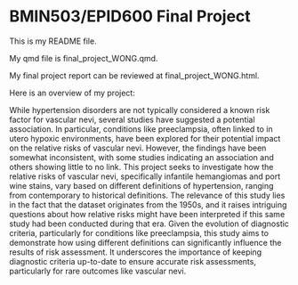 # BMIN503/EPID600 Final Project

This is my README file.

My qmd file is final_project_WONG.qmd.

My final project report can be reviewed at final_project_WONG.html.

Here is an overview of my project:

While hypertension disorders are not typically considered a known risk factor for vascular nevi, several studies have suggested a potential association. In particular, conditions like preeclampsia, often linked to in utero hypoxic environments, have been explored for their potential impact on the relative risks of vascular nevi. However, the findings have been somewhat inconsistent, with some studies indicating an association and others showing little to no link. This project seeks to investigate how the relative risks of vascular nevi, specifically infantile hemangiomas and port wine stains, vary based on different definitions of hypertension, ranging from contemporary to historical definitions. The relevance of this study lies in the fact that the dataset originates from the 1950s, and it raises intriguing questions about how relative risks might have been interpreted if this same study had been conducted during that era. Given the evolution of diagnostic criteria, particularly for conditions like preeclampsia, this study aims to demonstrate how using different definitions can significantly influence the results of risk assessment. It underscores the importance of keeping diagnostic criteria up-to-date to ensure accurate risk assessments, particularly for rare outcomes like vascular nevi.


